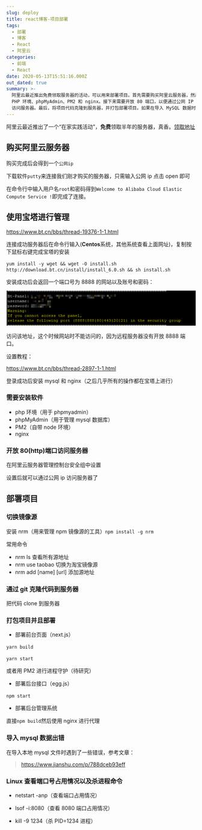 ```yaml
---
slug: deploy
title: react博客-项目部署
tags:
  - 部署
  - 博客
  - React
  - 阿里云
categories:
  - 前端
  - React
date: 2020-05-13T15:51:16.000Z
out_dated: true
summary: >-
  阿里云最近推出免费领取服务器的活动，可以用来部署项目。首先需要购买阿里云服务器，然后使用 Putty 连接服务器。之后使用宝塔进行管理，安装必要的软件，如
  PHP 环境、phpMyAdmin、PM2 和 nginx。接下来需要开放 80 端口，以便通过公网 IP
  访问服务器。最后，将项目代码克隆到服务器，并打包部署项目。如果在导入 MySQL 数据时遇到错误，可以参考相关文章解决。
---
```


阿里云最近推出了一个“在家实践活动”，**免费**领取半年的服务器，真香。[领取地址](https://developer.aliyun.com/adc/student/)

<!--truncate-->

## 购买阿里云服务器

购买完成后会得到一个`公网ip`

下载软件`putty`来连接我们刚才购买的服务器，只需输入公网 ip 点击 open 即可

在命令行中输入用户名`root`和密码得到`Welcome to Alibaba Cloud Elastic Compute Service !`即完成了连接。

## 使用宝塔进行管理

https://www.bt.cn/bbs/thread-19376-1-1.html

连接成功服务器后在命令行输入(**Centos**系统，其他系统查看上面网址)，复制按下鼠标右键完成宝塔的安装

```
yum install -y wget && wget -O install.sh http://download.bt.cn/install/install_6.0.sh && sh install.sh
```

安装成功后会返回一个端口号为 8888 的网站以及账号和密码：

![image-20200507135712898](https://raw.githubusercontent.com/3Alan/images/master/img/image-20200507135712898.png)

访问该地址，这个时候网站时不能访问的，因为远程服务器没有开放 8888 端口。

设置教程：

https://www.bt.cn/bbs/thread-2897-1-1.html

登录成功后安装 mysql 和 nginx（之后几乎所有的操作都在宝塔上进行）

### 需要安装软件

- php 环境（用于 phpmyadmin）
- phpMyAdmin（用于管理 mysql 数据库）
- PM2（自带 node 环境）
- nginx

### 开放 80(http)端口访问服务器

在阿里云服务器管理控制台安全组中设置

设置后就可以通过公网 ip 访问服务器了

## 部署项目

### 切换镜像源

安装 nrm（用来管理 npm 镜像源的工具）`npm install -g nrm`

常用命令

- nrm ls 查看所有源地址
- nrm use taobao 切换为淘宝镜像源
- nrm add [name] [url] 添加源地址

### 通过 git 克隆代码到服务器

把代码 clone 到服务器

### 打包项目并且部署

- 部署前台页面（next.js）

`yarn build`

`yarn start`

或者用 PM2 进行进程守护（待研究）

- 部署后台接口（egg.js）

`npm start`

- 部署后台管理系统

直接`npm build`然后使用 nginx 进行代理

### 导入 mysql 数据出错

在导入本地 mysql 文件时遇到了一些错误，参考文章：

> https://www.jianshu.com/p/788dceb93eff

### Linux 查看端口号占用情况以及杀进程命令

- netstart -anp（查看端口占用情况）

- lsof -i:8080（查看 8080 端口占用情况）
- kill -9 1234（杀 PID=1234 进程）
